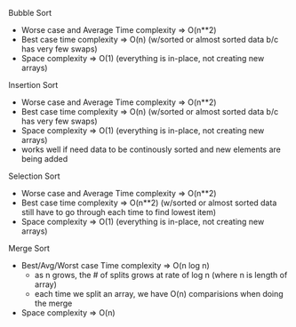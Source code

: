 Bubble Sort
- Worse case and Average Time complexity => O(n**2)
- Best case time complexity => O(n) (w/sorted or almost sorted data b/c has very few swaps)
- Space complexity => O(1) (everything is in-place, not creating new arrays)

Insertion Sort
- Worse case and Average Time complexity => O(n**2)
- Best case time complexity => O(n) (w/sorted or almost sorted data b/c has very few swaps)
- Space complexity => O(1) (everything is in-place, not creating new arrays)
- works well if need data to be continously sorted and new elements are being added

Selection Sort
- Worse case and Average Time complexity => O(n**2)
- Best case time complexity => O(n**2) (w/sorted or almost sorted data still have to go through each time to find lowest item)
- Space complexity => O(1) (everything is in-place, not creating new arrays)

Merge Sort
- Best/Avg/Worst case Time complexity => O(n log n)
    - as n grows, the # of splits grows at rate of log n (where n is length of array)
    - each time we split an array, we have O(n) comparisions when doing the merge
- Space complexity => O(n)